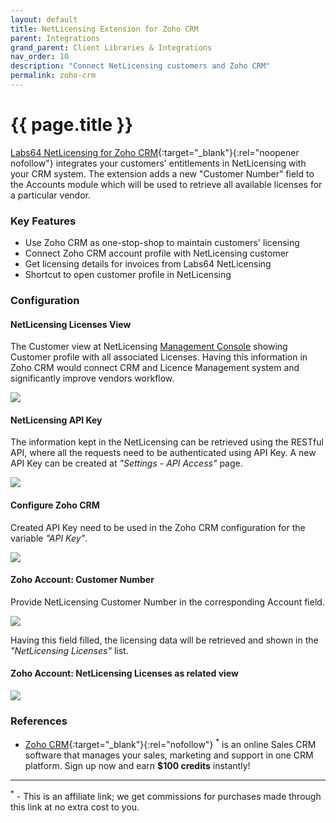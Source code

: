 ```yaml
---
layout: default
title: NetLicensing Extension for Zoho CRM
parent: Integrations
grand_parent: Client Libraries & Integrations
nav_order: 10
description: "Connect NetLicensing customers and Zoho CRM"
permalink: zoho-crm
---
```


{{ page.title }}
================

[Labs64 NetLicensing for Zoho CRM](https://marketplace.zoho.com/crm/labs64-netlicensing-extension-for-zoho-crm){:target="_blank"}{:rel="noopener nofollow"} integrates your customers' entitlements in NetLicensing with your CRM system. The extension adds a new "Customer Number" field to the Accounts module which will be used to retrieve all available licenses for a particular vendor.

### Key Features
- Use Zoho CRM as one-stop-shop to maintain customers' licensing
- Connect Zoho CRM account profile with NetLicensing customer
- Get licensing details for invoices from Labs64 NetLicensing
- Shortcut to open customer profile in NetLicensing

### Configuration

#### NetLicensing Licenses View

The Customer view at NetLicensing [Management Console](https://ui.netlicensing.io) showing Customer profile with all associated Licenses.
Having this information in Zoho CRM would connect CRM and Licence Management system and significantly improve vendors workflow.

<a href="assets/images/zoho-screenshot3.png" class="imagelink" data-lightbox="zoho" data-title="NetLicensing Licenses" data-alt="NetLicensing Licenses">
    <img src="assets/images/zoho-screenshot3.png" />
</a>

#### NetLicensing API Key

The information kept in the NetLicensing can be retrieved using the RESTful API, where all the requests need to be authenticated using API Key.
A new API Key can be created at *"Settings - API Access"* page.

<a href="assets/images/zoho-screenshot4.png" class="imagelink" data-lightbox="zoho" data-title="NetLicensing API Key" data-alt="NetLicensing API Key">
    <img src="assets/images/zoho-screenshot4.png" />
</a>

#### Configure Zoho CRM

Created API Key need to be used in the Zoho CRM configuration for the variable *"API Key"*.

<a href="assets/images/zoho-screenshot5.png" class="imagelink" data-lightbox="zoho" data-title="Zoho: Configuration" data-alt="Zoho: Configuration">
    <img src="assets/images/zoho-screenshot5.png" />
</a>

#### Zoho Account: Customer Number

Provide NetLicensing Customer Number in the corresponding Account field.

<a href="assets/images/zoho-screenshot1.png" class="imagelink" data-lightbox="zoho" data-title="Zoho: Customer Number" data-alt="Zoho: Customer Number">
    <img src="assets/images/zoho-screenshot1.png" />
</a>

Having this field filled, the licensing data will be retrieved and shown in the *"NetLicensing Licenses"* list.
#### Zoho Account: NetLicensing Licenses as related view

<a href="assets/images/zoho-screenshot2.png" class="imagelink" data-lightbox="zoho" data-title="Zoho: NetLicensing Licenses (related list)" data-alt="Zoho: NetLicensing Licenses (related list)">
    <img src="assets/images/zoho-screenshot2.png" />
</a>

### References

- [Zoho CRM](https://go.zoho.com/ZLs){:target="_blank"}{:rel="nofollow"} <sup>*</sup> is an online Sales CRM software that manages your sales, marketing and support in one CRM platform. Sign up now and earn **$100 credits** instantly!

---

<sup>*</sup> - This is an affiliate link; we get commissions for purchases made through this link at no extra cost to you.
